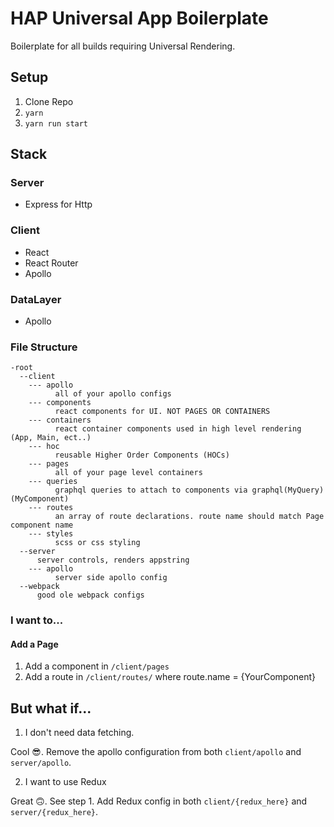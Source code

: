 # HAP Universal App Boilerplate

Boilerplate for all builds requiring Universal Rendering.

## Setup

1. Clone Repo
2. `yarn`
3. `yarn run start`

## Stack

### Server

* Express for Http

### Client

* React
* React Router
* Apollo

### DataLayer

* Apollo

### File Structure

```
-root
  --client
    --- apollo
          all of your apollo configs
    --- components
          react components for UI. NOT PAGES OR CONTAINERS
    --- containers
          react container components used in high level rendering (App, Main, ect..)
    --- hoc
          reusable Higher Order Components (HOCs)
    --- pages
          all of your page level containers
    --- queries
          graphql queries to attach to components via graphql(MyQuery)(MyComponent)
    --- routes
          an array of route declarations. route name should match Page component name
    --- styles
          scss or css styling
  --server
      server controls, renders appstring
    --- apollo
          server side apollo config
  --webpack
      good ole webpack configs
```

### I want to...

#### Add a Page

1. Add a component in `/client/pages`
2. Add a route in `/client/routes/` where route.name = {YourComponent}

## But what if...

1. I don't need data fetching.

Cool 😎.
Remove the apollo configuration from both `client/apollo` and `server/apollo`.

2. I want to use Redux

Great 🙃.
See step 1. Add Redux config in both `client/{redux_here}` and `server/{redux_here}`.
